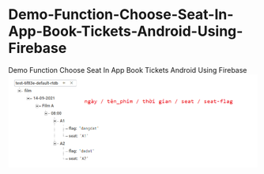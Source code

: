 # Demo-Function-Choose-Seat-In-App-Book-Tickets-Android-Using-Firebase
Demo Function Choose Seat In App Book Tickets Android Using Firebase
<img src="https://raw.githubusercontent.com/dinhtnguyenn/Demo-Function-Choose-Seat-In-App-Book-Tickets-Android-Using-Firebase/main/image.png"/>
